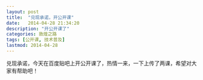 ```yaml
---
layout: post
title:  "兑现承诺，开公开课"
date:   2014-04-28 21:34:20
description: "开公开课了"
categories: 敦煌之路
tags: [公开课, 技术普及]
lastmod: 2014-04-28
--- 
```


兑现承诺，今天在百度贴吧上开公开课了，热情一来，一下上传了两课，希望对大家有帮助吧！

